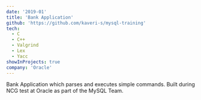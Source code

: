 ```yaml
---
date: '2019-01'
title: 'Bank Application'
github: 'https://github.com/kaveri-s/mysql-training'
tech:
  - C
  - C++
  - Valgrind
  - Lex
  - Yacc
showInProjects: true
company: 'Oracle'
---
```


Bank Application which parses and executes simple commands. Built during NCG test at Oracle as part of the MySQL Team.
